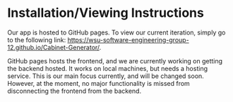 # Installation/Viewing Instructions
Our app is hosted to GitHub pages. To view our current iteration, simply go to the following link: https://wsu-software-engineering-group-12.github.io/Cabinet-Generator/.

GitHub pages hosts the frontend, and we are currently working on getting the backend hosted. It works on local machines, but needs a hosting service. This is our main focus currently, and will be changed soon. However, at the moment, no major functionality is missed from disconnecting the frontend from the backend.
